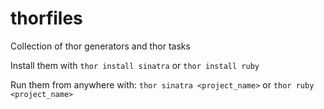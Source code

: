 thorfiles
=========

Collection of thor generators and thor tasks

Install them with `thor install sinatra` or `thor install ruby`

Run them from anywhere with:
  `thor sinatra <project_name>` or `thor ruby <project_name>`
